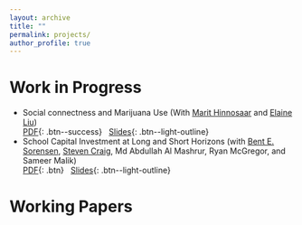 ```yaml
---
layout: archive
title: ""
permalink: projects/
author_profile: true
---
```

# Work in Progress
- Social connectness and Marijuana Use (With [Marit Hinnosaar](https://marit.hinnosaar.net/) and [Elaine Liu](https://uh.edu/~emliu/index.html))
  <br/>
 [PDF](http://example.com/){: .btn--success} &nbsp; [Slides](/files/paper1.pdf){: .btn--light-outline}
- School Capital Investment at Long and Short Horizons (with [Bent E. Sorensen](https://www.uh.edu/~bsorense/), [Steven Craig](https://www.uh.edu/class/economics/people/current-faculty/steve/), Md Abdullah Al Mashrur, Ryan McGregor, and Sameer Malik)
  <br/>
 [PDF](http://example.com/){: .btn} &nbsp; [Slides](/files/paper1.pdf){: .btn--light-outline}
  
# Working Papers

